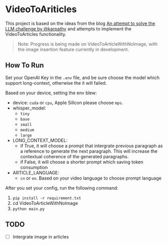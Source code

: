 # VideoToAriticles

This project is based on the ideas from the blog [An attempt to solve the LLM challenge by @karpathy](https://twitter.com/MisbahSy/status/1763639317270786531) and attempts to implement the VideoToArticles functionality.

> Note: Progress is being made on VideoToArticleWithNoImage, with the image insertion feature currently in development.

## How To Run

Set your OpenAI Key in the `.env` file, and be sure choose the model which support long-context, otherwise the it will failed.

Based on your device, setting the env blew:
- device: `cuda` or `cpu`, Apple Sillcon please choose `mps`.
- whisper_model: 
    - `tiny`
    - `base`
    - `small`
    - `medium`
    - `large`
- LONG_CONTEXT_MODEL:
    - if True, it will choose a prompt that intergrate previous paragraph as a reference to generate the next paragraph. This will increase the contextual coherence of the generated paragraphs.
    - if False, it will choose a shorter prompt which saving token consumption
- ARTICLE_LANGUAGE:
    - `cn` or `en`. Based on your video language to choose prompt language

After you set your config, run the following command:
1. `pip install -r requirement.txt`
2. cd VideoToArticleWithNoImage
3. `python main.py`

## TODO

- [ ] Intergrate image in articles